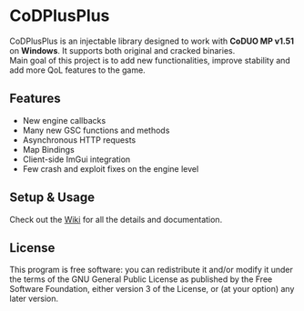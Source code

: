 <h1>CoDPlusPlus</h1>
<div>CoDPlusPlus is an injectable library designed to work with <b>CoDUO MP v1.51</b> on <b>Windows</b>. It supports both original and cracked binaries.</div>
<div>Main goal of this project is to add new functionalities, improve stability and add more QoL features to the game.</div>

<h2>Features</h2>
<ul>
  <li>New engine callbacks</li>
  <li>Many new GSC functions and methods</li>
  <li>Asynchronous HTTP requests</li>
  <li>Map Bindings</li>
  <li>Client-side ImGui integration</li>
  <li>Few crash and exploit fixes on the engine level</li>
</ul>

<h2>Setup & Usage</h2>
<div>Check out the <a href="https://github.com/kartjom/CoDPlusPlus/wiki">Wiki</a> for all the details and documentation.</div>

<h2>License</h2>
<div>This program is free software: you can redistribute it and/or modify it under the terms of the GNU General Public License as published by the Free Software Foundation, either version 3 of the License, or (at your option) any later version.</div>
